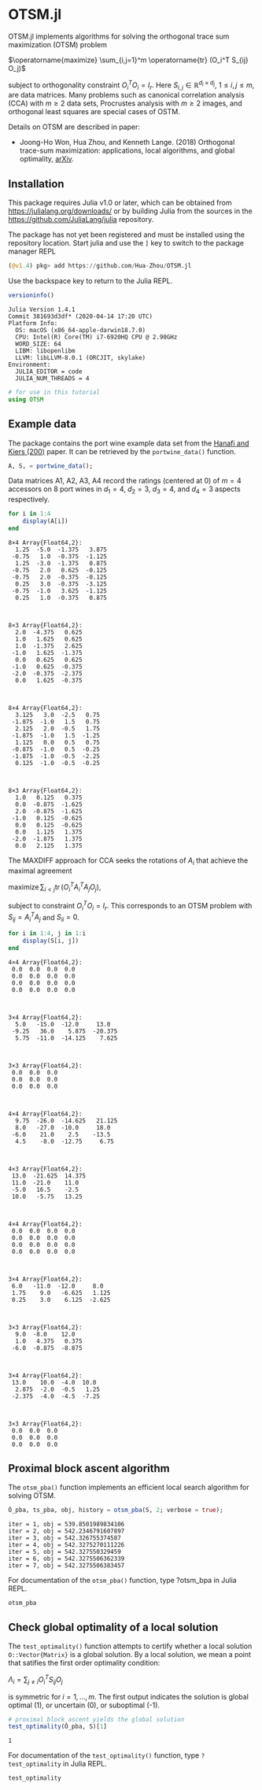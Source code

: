 # OTSM.jl

OTSM.jl implements algorithms for solving the orthogonal trace sum maximization (OTSM) problem
  
$\operatorname{maximize} \sum_{i,j=1}^m \operatorname{tr} (O_i^T S_{ij} O_j)$

subject to orthogonality constraint $O_i^T O_i = I_r$. Here $S_{i,j} \in \mathbb{R}^{d_i \times d_j}$, $1 \le i, j \le m$, are data matrices. Many problems such as canonical correlation analysis (CCA) with $m \ge 2$ data sets, Procrustes analysis with $m \ge 2$ images, and orthogonal least squares are special cases of OSTM. 

Details on OTSM are described in paper: 

* Joong-Ho Won, Hua Zhou, and Kenneth Lange. (2018) Orthogonal trace-sum maximization: applications, local algorithms, and global optimality, [arXiv](https://arxiv.org/abs/1811.03521). 

## Installation

This package requires Julia v1.0 or later, which can be obtained from
<https://julialang.org/downloads/> or by building Julia from the sources in the
<https://github.com/JuliaLang/julia> repository.

The package has not yet been registered and must be installed using the repository location.
Start julia and use the `]` key to switch to the package manager REPL
```julia
(@v1.4) pkg> add https://github.com/Hua-Zhou/OTSM.jl
```
Use the backspace key to return to the Julia REPL.


```julia
versioninfo()
```

    Julia Version 1.4.1
    Commit 381693d3df* (2020-04-14 17:20 UTC)
    Platform Info:
      OS: macOS (x86_64-apple-darwin18.7.0)
      CPU: Intel(R) Core(TM) i7-6920HQ CPU @ 2.90GHz
      WORD_SIZE: 64
      LIBM: libopenlibm
      LLVM: libLLVM-8.0.1 (ORCJIT, skylake)
    Environment:
      JULIA_EDITOR = code
      JULIA_NUM_THREADS = 4



```julia
# for use in this tutorial
using OTSM
```

## Example data

The package contains the port wine example data set from the [Hanafi and Kiers (200)](https://doi.org/10.1016/j.csda.2006.04.020) paper. It can be retrieved by the `portwine_data()` function.


```julia
A, S, = portwine_data();
```

Data matrices A1, A2, A3, A4 record the ratings (centered at 0) of $m=4$ accessors on 8 port wines in $d_1=4$, $d_2=3$, $d_3=4$, and $d_4=3$ aspects respectively. 


```julia
for i in 1:4
    display(A[i])
end
```


    8×4 Array{Float64,2}:
      1.25  -5.0  -1.375   3.875
     -0.75   1.0  -0.375  -1.125
      1.25  -3.0  -1.375   0.875
     -0.75   2.0   0.625  -0.125
     -0.75   2.0  -0.375  -0.125
      0.25   3.0  -0.375  -3.125
     -0.75  -1.0   3.625  -1.125
      0.25   1.0  -0.375   0.875



    8×3 Array{Float64,2}:
      2.0  -4.375   0.625
      1.0   1.625   0.625
      1.0  -1.375   2.625
     -1.0   1.625  -1.375
      0.0   0.625   0.625
     -1.0   0.625  -0.375
     -2.0  -0.375  -2.375
      0.0   1.625  -0.375



    8×4 Array{Float64,2}:
      3.125   3.0  -2.5   0.75
     -1.875  -1.0   1.5   0.75
      2.125   2.0  -0.5   1.75
     -1.875  -1.0   1.5  -1.25
      1.125   0.0   0.5   0.75
     -0.875  -1.0   0.5  -0.25
     -1.875  -1.0  -0.5  -2.25
      0.125  -1.0  -0.5  -0.25



    8×3 Array{Float64,2}:
      1.0   0.125   0.375
      0.0  -0.875  -1.625
      2.0  -0.875  -1.625
     -1.0   0.125  -0.625
      0.0   0.125  -0.625
      0.0   1.125   1.375
     -2.0  -1.875   1.375
      0.0   2.125   1.375


The MAXDIFF approach for CCA seeks the rotations of $A_i$ that achieve the maximal agreement

$\operatorname{maximize} \sum_{i < j} \operatorname{tr} (O_i^T A_i^T A_j O_j),$

subject to constraint $O_i^T O_i = I_r$. This corresponds to an OTSM problem with $S_{ij} = A_i^T A_j$ and $S_{ii} = 0$.


```julia
for i in 1:4, j in 1:i
    display(S[i, j])
end
```


    4×4 Array{Float64,2}:
     0.0  0.0  0.0  0.0
     0.0  0.0  0.0  0.0
     0.0  0.0  0.0  0.0
     0.0  0.0  0.0  0.0



    3×4 Array{Float64,2}:
      5.0   -15.0  -12.0     13.0
     -9.25   36.0    5.875  -20.375
      5.75  -11.0  -14.125    7.625



    3×3 Array{Float64,2}:
     0.0  0.0  0.0
     0.0  0.0  0.0
     0.0  0.0  0.0



    4×4 Array{Float64,2}:
      9.75  -26.0  -14.625   21.125
      8.0   -27.0  -10.0     18.0
     -6.0    21.0    2.5    -13.5
      4.5    -8.0  -12.75     6.75



    4×3 Array{Float64,2}:
     13.0  -21.625  14.375
     11.0  -21.0    11.0
     -5.0   16.5    -2.5
     10.0   -5.75   13.25



    4×4 Array{Float64,2}:
     0.0  0.0  0.0  0.0
     0.0  0.0  0.0  0.0
     0.0  0.0  0.0  0.0
     0.0  0.0  0.0  0.0



    3×4 Array{Float64,2}:
     6.0   -11.0  -12.0     8.0
     1.75    9.0   -6.625   1.125
     0.25    3.0    6.125  -2.625



    3×3 Array{Float64,2}:
      9.0  -8.0    12.0
      1.0   4.375   0.375
     -6.0  -0.875  -8.875



    3×4 Array{Float64,2}:
     13.0    10.0  -4.0  10.0
      2.875  -2.0  -0.5   1.25
     -2.375  -4.0  -4.5  -7.25



    3×3 Array{Float64,2}:
     0.0  0.0  0.0
     0.0  0.0  0.0
     0.0  0.0  0.0


## Proximal block ascent algorithm

The `otsm_pba()` function implements an efficient local search algorithm for solving OTSM.


```julia
Ô_pba, ts_pba, obj, history = otsm_pba(S, 2; verbose = true);
```

    iter = 1, obj = 539.8501989834106
    iter = 2, obj = 542.2346791607897
    iter = 3, obj = 542.326755374587
    iter = 4, obj = 542.3275270111226
    iter = 5, obj = 542.327550329459
    iter = 6, obj = 542.3275506362339
    iter = 7, obj = 542.3275506383457


For documentation of the `otsm_pba()` function, type ?otsm_bpa in Julia REPL.
```@docs
otsm_pba
```

## Check global optimality of a local solution

The `test_optimality()` function attempts to certify whether a local solution `O::Vector{Matrix}` is a global solution. By a local solution, we mean a point that satifies the first order optimality condition:

$\Lambda_i = \sum_{j \ne i} O_i^T S_{ij} O_j$

is symmetric for $i=1,\ldots,m$. The first output indicates the solution is global optimal (1), or uncertain (0), or suboptimal (-1).


```julia
# proximal block ascent yields the global solution
test_optimality(Ô_pba, S)[1]
```




    1



For documentation of the `test_optimality()` function, type `?test_optimality` in Julia REPL.
```@docs
test_optimality
```
